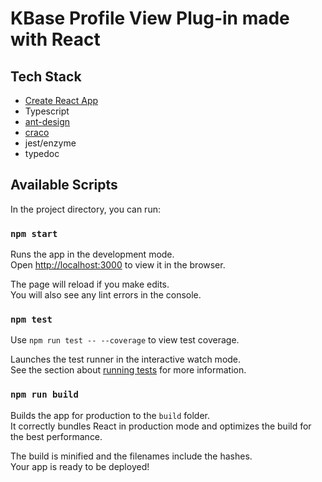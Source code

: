 # KBase Profile View Plug-in made with React

## Tech Stack

- [Create React App](https://facebook.github.io/create-react-app/)
- Typescript
- [ant-design](https://ant.design/docs/react/introduce)
- [craco](https://github.com/DocSpring/craco-antd)
- jest/enzyme
- typedoc

## Available Scripts

In the project directory, you can run:

### `npm start`

Runs the app in the development mode.<br>
Open [http://localhost:3000](http://localhost:3000) to view it in the browser.

The page will reload if you make edits.<br>
You will also see any lint errors in the console.

### `npm test`
Use `npm run test -- --coverage` to view test coverage.

Launches the test runner in the interactive watch mode.<br>
See the section about [running tests](https://facebook.github.io/create-react-app/docs/running-tests) for more information.

### `npm run build`

Builds the app for production to the `build` folder.<br>
It correctly bundles React in production mode and optimizes the build for the best performance.

The build is minified and the filenames include the hashes.<br> Your app is ready to be deployed!
